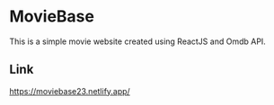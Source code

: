 # MovieBase
This is a simple movie website created using ReactJS and Omdb API.

## Link
https://moviebase23.netlify.app/
